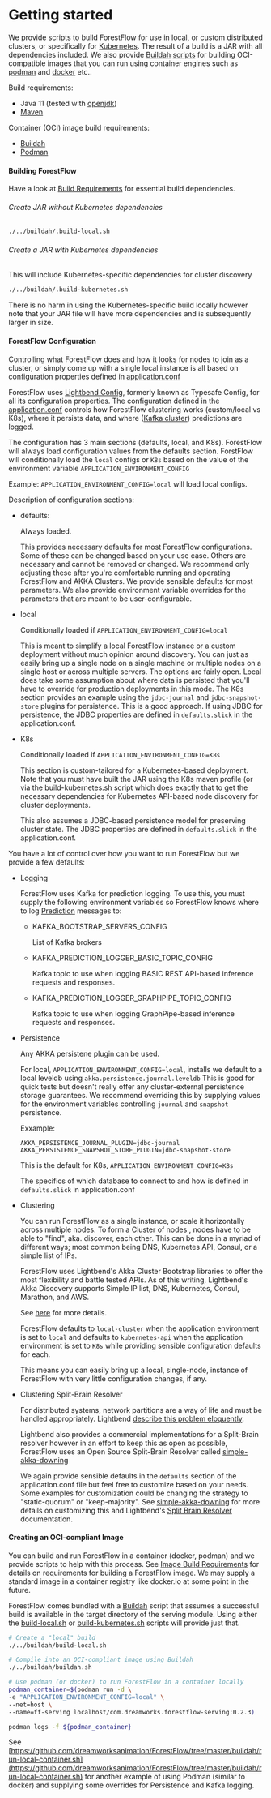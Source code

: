 <!--
    Copyright 2020 DreamWorks Animation L.L.C.
    Licensed under the Apache License, Version 2.0 (the "License");
    you may not use this file except in compliance with the License.
    You may obtain a copy of the License at
    http://www.apache.org/licenses/LICENSE-2.0
    Unless required by applicable law or agreed to in writing, software
    distributed under the License is distributed on an "AS IS" BASIS,
    WITHOUT WARRANTIES OR CONDITIONS OF ANY KIND, either express or implied.
    See the License for the specific language governing permissions and
    limitations under the License.
-->
# Getting started
We provide scripts to build ForestFlow for use in local, or custom distributed clusters, or specifically for [Kubernetes](https://kubernetes.io/).
The result of a build is a JAR with all dependencies included. We also provide [Buildah](https://buildah.io/) [scripts](https://github.com/dreamworksanimation/ForestFlow/tree/master/buildah/buildah.sh) for building OCI-compatible images that you can run
using container engines such as [podman](https://podman.io/) and [docker](https://www.docker.com/) etc..

<a name="build-requirements">Build requirements:</a>
 - Java 11 (tested with [openjdk](https://openjdk.java.net/))
 - [Maven](https://www.apache.org/)
 
<a name="image-build-requirements">Container (OCI) image build requirements:</a>
 - [Buildah](https://buildah.io/) 
 - [Podman](https://podman.io/)

#### Building ForestFlow
Have a look at [Build Requirements](#build-requirements) for essential build dependencies.

###### Create JAR without Kubernetes dependencies

```bash
./../buildah/.build-local.sh
``` 

###### Create a JAR with Kubernetes dependencies
This will include Kubernetes-specific dependencies for cluster discovery
```bash
./../buildah/.build-kubernetes.sh
``` 

There is no harm in using the Kubernetes-specific build locally however note that your JAR file will have more
dependencies and is subsequently larger in size.

#### ForestFlow Configuration

Controlling what ForestFlow does and how it looks for nodes to join as a cluster, or simply come up with a single local
instance is all based on configuration properties defined in [application.conf](https://github.com/dreamworksanimation/ForestFlow/tree/master/serving/src/main/resources/application.conf)

ForestFlow uses [Lightbend Config](https://github.com/lightbend/config), formerly known as Typesafe Config, for all its configuration properties.
The configuration defined in the [application.conf](https://github.com/dreamworksanimation/ForestFlow/tree/master/serving/src/main/resources/application.conf) controls how 
ForestFlow clustering works (custom/local vs K8s), where it persists data, and where ([Kafka cluster](https://kafka.apache.org/)) predictions are logged. 


The configuration has 3 main sections (defaults, local, and K8s). ForestFlow will always load configuration values from the defaults section.
ForstFlow will conditionally load the `local` configs or `K8s` based on the value of the environment variable `APPLICATION_ENVIRONMENT_CONFIG`

Example: ```APPLICATION_ENVIRONMENT_CONFIG=local``` will load local configs.

Description of configuration sections:
 - defaults:
 
    Always loaded.
    
    This provides necessary defaults for most ForestFlow configurations.
    Some of these can be changed based on your use case. Others are necessary and cannot be removed or changed.
    We recommend only adjusting these after you're comfortable running and operating ForestFlow and AKKA Clusters.
    We provide sensible defaults for most parameters.
    We also provide environment variable overrides for the parameters that are meant to be user-configurable. 
    
 - local
 
    Conditionally loaded if  ```APPLICATION_ENVIRONMENT_CONFIG=local```
    
    This is meant to simplify a local ForestFlow instance or a custom deployment without much opinion around discovery.
    You can just as easily bring up a single node on a single machine or multiple nodes on a single host or across multiple
    servers. The options are fairly open. Local does take some assumption about where data is persisted that you'll have
    to override for production deployments in this mode. The K8s section provides an example using the `jdbc-journal` and 
    `jdbc-snapshot-store` plugins for persistence. This is a good approach.  If using JDBC for persistence, the JDBC 
    properties are defined in `defaults.slick` in the application.conf.
                       
    
 - K8s
 
    Conditionally loaded if  ```APPLICATION_ENVIRONMENT_CONFIG=K8s```
        
    This section is custom-tailored for a Kubernetes-based deployment. Note that you must have built the JAR using the 
    K8s maven profile (or via the build-kubernetes.sh script which does exactly that to get the necessary dependencies for
    Kubernetes API-based node discovery for cluster deployments.
    
    This also assumes a JDBC-based persistence model for preserving cluster state. The JDBC properties are defined in `defaults.slick`
    in the application.conf.

You have a lot of control over how you want to run ForestFlow but we provide a few defaults:
 - Logging
 
   ForestFlow uses Kafka for prediction logging. To use this, you must supply the following environment variables
   so ForestFlow knows where to log [Prediction](https://github.com/dreamworksanimation/ForestFlow/tree/master/core/src/main/protobuf/Prediction.proto) messages to:
   
    - KAFKA_BOOTSTRAP_SERVERS_CONFIG
    
      List of Kafka brokers
      
    - KAFKA_PREDICTION_LOGGER_BASIC_TOPIC_CONFIG
    
      Kafka topic to use when logging BASIC REST API-based inference requests and responses.
      
    - KAFKA_PREDICTION_LOGGER_GRAPHPIPE_TOPIC_CONFIG
      
      Kafka topic to use when logging GraphPipe-based inference requests and responses.
    
 - Persistence
 
    Any AKKA persistene plugin can be used. 
    
    For local, ```APPLICATION_ENVIRONMENT_CONFIG=local```, installs we default to a local leveldb using `akka.persistence.journal.leveldb`
    This is good for quick tests but doesn't really offer any cluster-external persistence storage guarantees.
    We recommend overriding this by supplying values for the environment variables controlling `journal` and `snapshot` persistence.
 
     Exxample: 
     
     ```
     AKKA_PERSISTENCE_JOURNAL_PLUGIN=jdbc-journal
     AKKA_PERSISTENCE_SNAPSHOT_STORE_PLUGIN=jdbc-snapshot-store
     ```
 
    This is the default for K8s, ```APPLICATION_ENVIRONMENT_CONFIG=K8s```
    
    The specifics of which database to connect to and how is defined in `defaults.slick` in application.conf
     
 
  - Clustering
  
    You can run ForestFlow as a single instance, or scale it horizontally across multiple nodes. To form a Cluster of nodes
    , nodes have to be able to "find", aka. discover, each other. This can be done in a myriad of different ways; most common
    being DNS, Kubernetes API, Consul, or a simple list of IPs.
     
    ForestFlow uses Lightbend's Akka Cluster Bootstrap libraries to offer the most flexibility and battle tested APIs.
    As of this writing, Lightbend's Akka Discovery supports Simple IP list, DNS, Kubernetes, Consul, Marathon, and AWS.
     
    See [here](https://doc.akka.io/docs/akka-management/current/discovery/index.html) for more details.
    
    ForestFlow defaults to `local-cluster` when the application environment is set to `local` and defaults to `kubernetes-api` 
    when the application environment is set to `K8s` while providing sensible configuration defaults for each.
    
    This means you can easily bring up a local, single-node, instance of ForestFlow with very little configuration changes, if any.
    
  - Clustering Split-Brain Resolver
  
    For distributed systems, network partitions are a way of life and must be handled appropriately. Lightbend 
    [describe this problem eloquently](https://doc.akka.io/docs/akka-enhancements/current/split-brain-resolver.html#the-problem).
    
    Lightbend also provides a commercial implementations for a Split-Brain resolver however in an effort to keep this as open as possible,
    ForestFlow uses an Open Source Split-Brain Resolver called [simple-akka-downing](https://github.com/arnohaase/simple-akka-downing)
    
    We again provide sensible defaults in the `defaults` section of the application.conf file but feel free to customize based on your
    needs. Some examples for customization could be changing the strategy to "static-quorum" or "keep-majority". See 
    [simple-akka-downing](https://github.com/arnohaase/simple-akka-downing) for more details on customizing this and 
    Lightbend's [Split Brain Resolver](https://doc.akka.io/docs/akka-enhancements/current/split-brain-resolver.html#akka-split-brain-resolver) documentation.


#### Creating an OCI-compliant Image
You can build and run ForestFlow in a container (docker, podman) and we provide scripts to help with this process.
See [Image Build Requirements](#image-build-requirement) for details on requirements for building a ForestFlow image.
We may supply a standard image in a container registry like docker.io at some point in the future. 
 
ForestFlow comes bundled with a [Buildah](https://github.com/dreamworksanimation/ForestFlow/tree/master/buildah/buildah.sh) script that assumes a successful build is available in 
the target directory of the serving module. Using either the [build-local.sh](https://github.com/dreamworksanimation/ForestFlow/tree/master/buildah/build-local.sh) or 
[build-kubernetes.sh](https://github.com/dreamworksanimation/ForestFlow/tree/master/buildah/build-kubernetes.sh) scripts will provide just that. 

```bash
# Create a "local" build
./../buildah/build-local.sh

# Compile into an OCI-compliant image using Buildah
./../buildah/buildah.sh

# Use podman (or docker) to run ForestFlow in a container locally
podman_container=$(podman run -d \
-e "APPLICATION_ENVIRONMENT_CONFIG=local" \
--net=host \
--name=ff-serving localhost/com.dreamworks.forestflow-serving:0.2.3)

podman logs -f ${podman_container}
```

See [https://github.com/dreamworksanimation/ForestFlow/tree/master/buildah/run-local-container.sh](https://github.com/dreamworksanimation/ForestFlow/tree/master/buildah/run-local-container.sh) for another example of using Podman (similar to docker) and 
supplying some overrides for Persistence and Kafka logging.
